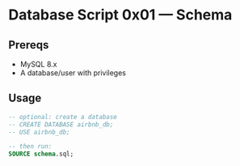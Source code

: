 # Database Script 0x01 — Schema

## Prereqs
- MySQL 8.x
- A database/user with privileges

## Usage
```sql
-- optional: create a database
-- CREATE DATABASE airbnb_db;
-- USE airbnb_db;

-- then run:
SOURCE schema.sql;
